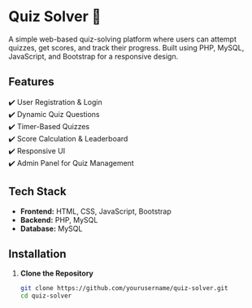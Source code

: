 # Quiz Solver 🚀

A simple web-based quiz-solving platform where users can attempt quizzes, get scores, and track their progress. Built using PHP, MySQL, JavaScript, and Bootstrap for a responsive design.

## Features
✔️ User Registration & Login  
✔️ Dynamic Quiz Questions  
✔️ Timer-Based Quizzes  
✔️ Score Calculation & Leaderboard  
✔️ Responsive UI  
✔️ Admin Panel for Quiz Management  

## Tech Stack
- **Frontend:** HTML, CSS, JavaScript, Bootstrap  
- **Backend:** PHP, MySQL  
- **Database:** MySQL  

## Installation

1. **Clone the Repository**
   ```sh
   git clone https://github.com/yourusername/quiz-solver.git
   cd quiz-solver

